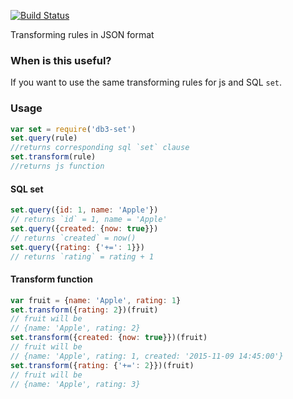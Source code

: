 [![Build Status](https://api.travis-ci.org/afanasy/db3-set.svg)](https://travis-ci.org/afanasy/db3-set)

Transforming rules in JSON format

### When is this useful?
If you want to use the same transforming rules for js and SQL `set`.

### Usage
```js
var set = require('db3-set')
set.query(rule)
//returns corresponding sql `set` clause
set.transform(rule)
//returns js function
```
#### SQL set
```js
set.query({id: 1, name: 'Apple'})
// returns `id` = 1, name = 'Apple'
set.query({created: {now: true}})
// returns `created` = now()
set.query({rating: {'+=': 1}})
// returns `rating` = rating + 1
```

#### Transform function
```js
var fruit = {name: 'Apple', rating: 1}
set.transform({rating: 2})(fruit)
// fruit will be
// {name: 'Apple', rating: 2}
set.transform({created: {now: true}})(fruit)
// fruit will be
// {name: 'Apple', rating: 1, created: '2015-11-09 14:45:00'}
set.transform({rating: {'+=': 2}})(fruit)
// fruit will be
// {name: 'Apple', rating: 3}
```
